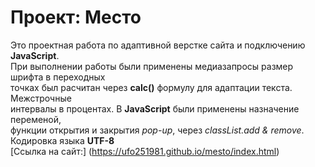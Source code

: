 # Проект: Место
Это проектная работа по адаптивной верстке сайта и подключению **JavaScript**.  
При выполнении работы были применены медиазапросы размер шрифта в переходных  
точках был расчитан через **calc()** формулу для адаптации текста. Межстрочные  
интервалы в процентах. В **JavaScript** были применены назначение переменой,  
функции открытия и закрытия *pop-up*, через *classList.add & remove*.
Кодировка языка **UTF-8**  
[Ссылка на сайт:] (https://ufo251981.github.io/mesto/index.html)

